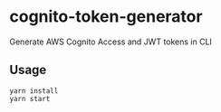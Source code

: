 # cognito-token-generator
Generate AWS Cognito Access and JWT tokens in CLI

## Usage
```
yarn install
yarn start
```
